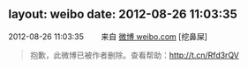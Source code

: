 layout: weibo
date: 2012-08-26 11:03:35
---
<meta name="referrer" content="no-referrer" />

2012-08-26 11:03:35  &nbsp;&nbsp;&nbsp;&nbsp;&nbsp;&nbsp; 来自 <a href="http://weibo.com/" rel="nofollow">微博 weibo.com</a>
[挖鼻屎]
>  抱歉，此微博已被作者删除。查看帮助：http://t.cn/Rfd3rQV
